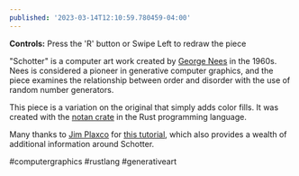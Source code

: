 ```yaml
---
published: '2023-03-14T12:10:59.780459-04:00'
---
```


**Controls:** Press the 'R' button or Swipe Left to redraw the piece 

"Schotter" is a computer art work created by [George Nees](https://en.wikipedia.org/wiki/Georg_Nees) in the 1960s. Nees is considered a pioneer in generative computer graphics, and the piece examines the relationship between order and disorder with the use of random number generators. 

This piece is a variation on the original that simply adds color fills. It was created with the [notan crate](https://crates.io/crates/notan) in the Rust programming language. 

Many thanks to [Jim Plaxco](http://www.artsnova.com/artist-info.html) for [this tutorial](http://www.artsnova.com/Nees_Schotter_Tutorial.html), which also provides a wealth of additional information around Schotter.


#computergraphics #rustlang #generativeart